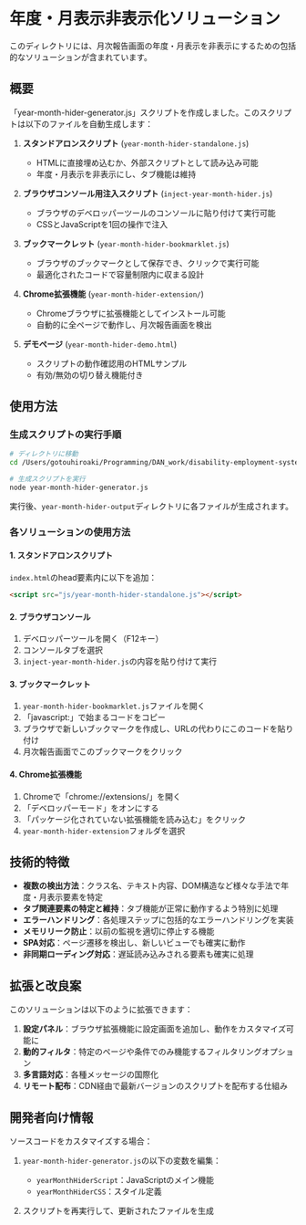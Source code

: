 # 年度・月表示非表示化ソリューション

このディレクトリには、月次報告画面の年度・月表示を非表示にするための包括的なソリューションが含まれています。

## 概要

「year-month-hider-generator.js」スクリプトを作成しました。このスクリプトは以下のファイルを自動生成します：

1. **スタンドアロンスクリプト** (`year-month-hider-standalone.js`)
   - HTMLに直接埋め込むか、外部スクリプトとして読み込み可能
   - 年度・月表示を非表示にし、タブ機能は維持

2. **ブラウザコンソール用注入スクリプト** (`inject-year-month-hider.js`)
   - ブラウザのデベロッパーツールのコンソールに貼り付けて実行可能
   - CSSとJavaScriptを1回の操作で注入

3. **ブックマークレット** (`year-month-hider-bookmarklet.js`)
   - ブラウザのブックマークとして保存でき、クリックで実行可能
   - 最適化されたコードで容量制限内に収まる設計

4. **Chrome拡張機能** (`year-month-hider-extension/`)
   - Chromeブラウザに拡張機能としてインストール可能
   - 自動的に全ページで動作し、月次報告画面を検出

5. **デモページ** (`year-month-hider-demo.html`)
   - スクリプトの動作確認用のHTMLサンプル
   - 有効/無効の切り替え機能付き

## 使用方法

### 生成スクリプトの実行手順

```bash
# ディレクトリに移動
cd /Users/gotouhiroaki/Programming/DAN_work/disability-employment-system

# 生成スクリプトを実行
node year-month-hider-generator.js
```

実行後、`year-month-hider-output`ディレクトリに各ファイルが生成されます。

### 各ソリューションの使用方法

#### 1. スタンドアロンスクリプト

`index.html`のhead要素内に以下を追加：

```html
<script src="js/year-month-hider-standalone.js"></script>
```

#### 2. ブラウザコンソール

1. デベロッパーツールを開く（F12キー）
2. コンソールタブを選択
3. `inject-year-month-hider.js`の内容を貼り付けて実行

#### 3. ブックマークレット

1. `year-month-hider-bookmarklet.js`ファイルを開く
2. 「javascript:」で始まるコードをコピー
3. ブラウザで新しいブックマークを作成し、URLの代わりにこのコードを貼り付け
4. 月次報告画面でこのブックマークをクリック

#### 4. Chrome拡張機能

1. Chromeで「chrome://extensions/」を開く
2. 「デベロッパーモード」をオンにする
3. 「パッケージ化されていない拡張機能を読み込む」をクリック
4. `year-month-hider-extension`フォルダを選択

## 技術的特徴

- **複数の検出方法**：クラス名、テキスト内容、DOM構造など様々な手法で年度・月表示要素を特定
- **タブ関連要素の特定と維持**：タブ機能が正常に動作するよう特別に処理
- **エラーハンドリング**：各処理ステップに包括的なエラーハンドリングを実装
- **メモリリーク防止**：以前の監視を適切に停止する機能
- **SPA対応**：ページ遷移を検出し、新しいビューでも確実に動作
- **非同期ローディング対応**：遅延読み込みされる要素も確実に処理

## 拡張と改良案

このソリューションは以下のように拡張できます：

1. **設定パネル**：ブラウザ拡張機能に設定画面を追加し、動作をカスタマイズ可能に
2. **動的フィルタ**：特定のページや条件でのみ機能するフィルタリングオプション
3. **多言語対応**：各種メッセージの国際化
4. **リモート配布**：CDN経由で最新バージョンのスクリプトを配布する仕組み

## 開発者向け情報

ソースコードをカスタマイズする場合：

1. `year-month-hider-generator.js`の以下の変数を編集：
   - `yearMonthHiderScript`：JavaScriptのメイン機能
   - `yearMonthHiderCSS`：スタイル定義

2. スクリプトを再実行して、更新されたファイルを生成
